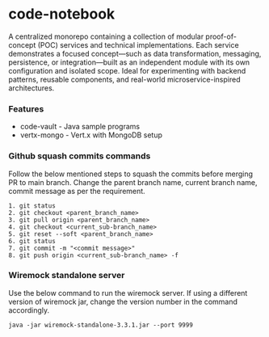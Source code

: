 # code-notebook
A centralized monorepo containing a collection of modular proof-of-concept (POC) services and technical implementations.
Each service demonstrates a focused concept—such as data transformation, messaging, persistence, or integration—built as
an independent module with its own configuration and isolated scope. Ideal for experimenting with backend patterns,
reusable components, and real-world microservice-inspired architectures.

### Features

- code-vault - Java sample programs
- vertx-mongo - Vert.x with MongoDB setup

### Github squash commits commands
Follow the below mentioned steps to squash the commits before merging PR to main branch. Change the parent branch name,
current branch name, commit message as per the requirement.

```
1. git status
2. git checkout <parent_branch_name>
3. git pull origin <parent_branch_name>
4. git checkout <current_sub-branch_name>
5. git reset --soft <parent_branch_name>
6. git status
7. git commit -m "<commit message>"
8. git push origin <current_sub-branch_name> -f
```

### Wiremock standalone server
Use the below command to run the wiremock server. If using a different version of wiremock jar, change the version number
in the command accordingly.

```
java -jar wiremock-standalone-3.3.1.jar --port 9999
```